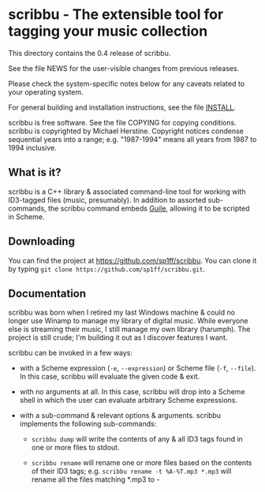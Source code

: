 scribbu - The extensible tool for tagging your music collection
===============================================================

This directory contains the 0.4 release of scribbu.

See the file NEWS for the user-visible changes from previous releases.

Please check the system-specific notes below for any caveats related to
your operating system.

For general building and installation instructions, see the file [INSTALL]().

scribbu is free software.  See the file COPYING for copying
conditions.  scribbu is copyrighted by Michael Herstine.  Copyright
notices condense sequential years into a range; e.g. "1987-1994" means
all years from 1987 to 1994 inclusive.

What is it?
-----------

scribbu is a C++ library & associated command-line tool for working
with ID3-tagged files (music, presumably). In addition to assorted
sub-commands, the scribbu command
embeds [Guile](https://www.gnu.org/software/guile/ "Guile"), allowing
it to be scripted in Scheme.

Downloading
-----------

You can find the project at https://github.com/sp1ff/scribbu. You can
clone it by typing `git clone https://github.com/sp1ff/scribbu.git`.

Documentation
-------------

scribbu was born when I retired my last Windows machine & could no
longer use Winamp to manage my library of digital music. While
everyone else is streaming their music, I still manage my own library
(harumph).  The project is still crude; I'm building it out as I
discover features I want.

scribbu can be invoked in a few ways:

  - with a Scheme expression (`-e`, `--expression`) or Scheme file
    (`-f`, `--file`).  In this case, scribbu will evaluate the given
    code & exit.

  - with no arguments at all. In this case, scribbu will drop into a
    Scheme shell in which the user can evaluate arbitrary Scheme
    expressions.

  - with a sub-command & relevant options & arguments.  scribbu
    implements the following sub-commands:

	+ `scribbu dump` will write the contents of any & all ID3 tags
      found in one or more files to stdout.

    + `scribbu rename` will rename one or more files based on the
      contents of their ID3 tags; e.g. `scribbu rename -t %A-%T.mp3 *.mp3`
	  will rename all the files matching *.mp3 to
      <artist>-<title>.mp3 where "artist" and "title" are derived from
      their ID3 tags (if any).

    + `scribbu report` will generate a report listing ID3 attributes
      on one or more files on stdout.  Only CSV format is supported
      currently (on the basis that there are better querying/reporting
      tools out there already; they can just import the .csv & do
      better than scribbu would)

    + `scribbu split` will split one file into many; with each new
      file corresponding to some component of the input file: ID3v1
      tag, data, and/or ID3v2 tag(s).

Any sub-command can be invoked with `--help` or `-h` for more
information. Add the `--info` option to display the Info manual.

I got the project name from this cool project name
[http://mrsharpoblunto.github.io/foswig.js/](generator).

### Scripting Examples

Let's illustrate the power of scripting scribbu
using [Guile](https://www.gnu.org/software/guile/ "Guile") using a
worked example.  Suppose that we have a directory full of .mp3 files
ripped by Winamp some time ago & that we noted that fact by setting
their ID3v1 comment to "Ripped by Winamp".

We would like to update these files by ensuring that:

  - They have an ID3v2 tag

  - That tag has a @code{TENC} frame set to "Winamp"

We begin experimenting:

``` common-lisp
scheme@@(guile-user)> (define t (scribbu/make-track "/vagrant/test/data/elliot-goldenthal.id3v1.tag"))
scheme@@(guile-user)> (scribbu/get-path t)
$5 = "/vagrant/test/data/elliot-goldenthal.id3v1.tag"
scheme@@(guile-user)> (scribbu/get-id3v1-string t 'scribbu/comment)
$6 = "Ripped by Winamp on Pimperne"
scheme@@(guile-user)> (scribbu/get-id3v2-tag-count t)
$7 = 0
```

So this track has an ID3v1 tag with the comment we wrote when we
ripped it using Winamp, but no ID3v2 tags. Let's fix that:

``` common-lisp
scheme@@(guile-user)> (scribbu/make-id3v2-tag t 0)
$1 = ()
scheme@@(guile-user)> (scribbu/set-frame t 0 'scribbu/encoded-by "Winamp")
$2 = ()
scheme@@(guile-user)> (scribbu/write-id3v2-tag t 0 "test.out")
$3 = 27
```

In a shell, we see that an ID3v2 tag has been written to "test.out":

``` shell
vagrant@@vagrant:~/build$ od -Ax -t x1z test.out
000000 49 44 33 03 00 00 00 00 00 11 54 45 4e 43 00 00  >ID3.......TENC..<
000010 00 07 00 00 00 57 69 6e 61 6d 70                 >.....Winamp<
00001b
```

We attempt to write the new track to file:

``` common-lisp
@example
scheme@@(guile-user)> (scribbu/write-track t "test.mp3")
Cannot write a track that wasn't created with load-data
```

By default, `scribbu/make-track` will *not* load the track data into
memory (just the ID3 tags), and so `scribbu/write-track` refuses to
re-write it (see `scribbu/replace-tags` for an alternative approach
here).

We're just experimenting, however, so let's try this again:

``` common-lisp
scheme@@(guile-user)> (define t (scribbu/make-track "/vagrant/test/data/elliot-goldenthal.id3v1.tag" #:load-data #t))
scheme@@(guile-user)> (scribbu/make-id3v2-tag t 0)
$1 = ()
scheme@@(guile-user)> (scribbu/set-frame t 0 'scribbu/encoded-by "Winamp")
$2 = ()
scheme@@(guile-user)> (scribbu/write-track t "test.mp3")
$3 = ()
```

Checking in the shell, we see that the entire track has been written
out (this is a contrived example, so there's no audio data-- just the
new ID3v2 tag & the old ID3v1 tag):

``` shell
vagrant@@vagrant:~/build$ od -Ax -t x1z test.mp3
000000 49 44 33 03 00 00 00 00 00 11 54 45 4e 43 00 00  >ID3.......TENC..<
000010 00 07 00 00 00 57 69 6e 61 6d 70 54 41 47 45 61  >.....WinampTAGEa<
000020 73 74 65 72 20 52 65 62 65 6c 6c 69 6f 6e 20 28  >ster Rebellion (<
000030 50 65 72 66 6f 72 6d 65 64 20 62 79 53 69 6e 65  >Performed bySine<
000040 61 64 20 4f 27 43 6f 6e 6e 6f 72 00 00 00 00 00  >ad O'Connor.....<
000050 00 00 00 00 00 00 00 00 00 00 4d 69 63 68 61 65  >..........Michae<
000060 6c 20 43 6f 6c 6c 69 6e 73 00 00 00 00 00 00 00  >l Collins.......<
000070 00 00 00 00 00 00 00 00 31 39 39 36 52 69 70 70  >........1996Ripp<
000080 65 64 20 62 79 20 57 69 6e 61 6d 70 20 6f 6e 20  >ed by Winamp on <
000090 50 69 6d 70 65 72 6e 65 00 01 ff                 >Pimperne...<
00009b
```

Refer to the unit test `test-cleanup-encoded-by` for a Scheme program
that will do this for all files in a given directory.

Development
-----------

You can obtain the code by doing `git clone https://github.com/sp1ff/scribbu.git`:

``` shell
git clone https://github.com/sp1ff/scribbu.git
cd scribbu
./autogen.sh
```

I like to build in a separate directory:

``` shell
cd /tmp
mkdir build && cd build
.../scribbu/configure CXXFLAGS="-g -O0"
make check
```

Alternatively, you can just use Vagrant:

``` shell
vagrant up
vagrant ssh
# In the Vagrant VM:
mkdir build && cd build
/vagrant/configure CXXFLAGS="-g -O0"
make check
```

You can generate doxygen docs by cd'ing to doc & typing 'make doxygen-doc'

Bug Reporting
-------------

sp1ff@pobox.com


System-specific Notes
---------------------

Linux only, Mac coming.

Ports
-----

None.

-------------------------------------------------------------------------------
Copyright (C) 2015-2018 Michael Herstine <sp1ff@pobox.com>
